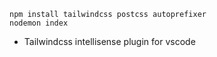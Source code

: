 ```
npm install tailwindcss postcss autoprefixer 
nodemon index
```

- Tailwindcss intellisense plugin for vscode